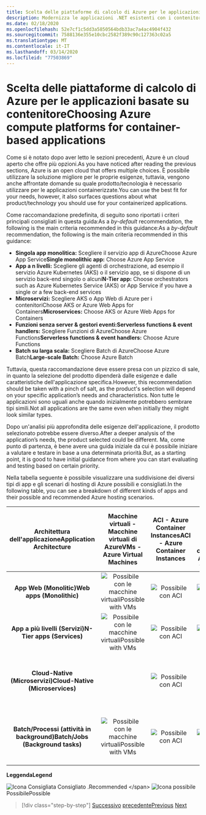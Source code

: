 ```yaml
---
title: Scelta delle piattaforme di calcolo di Azure per le applicazioni basate su contenitore
description: Modernizza le applicazioni .NET esistenti con i contenitori di Azure Cloud e Windows . Scelta delle piattaforme di calcolo di Azure per le applicazioni basate su contenitoriChoosing Azure compute platforms for container-based applications
ms.date: 02/18/2020
ms.openlocfilehash: 52e7cf1c5dd3a5850564bdb33ac7a4ac4904f432
ms.sourcegitcommit: 7588136e355e10cbc2582f389c90c127363c02a5
ms.translationtype: MT
ms.contentlocale: it-IT
ms.lasthandoff: 03/14/2020
ms.locfileid: "77503869"
---
```

# <a name="choosing-azure-compute-platforms-for-container-based-applications"></a><span data-ttu-id="cb756-103">Scelta delle piattaforme di calcolo di Azure per le applicazioni basate su contenitore</span><span class="sxs-lookup"><span data-stu-id="cb756-103">Choosing Azure compute platforms for container-based applications</span></span>

<span data-ttu-id="cb756-104">Come si è notato dopo aver letto le sezioni precedenti, Azure è un cloud aperto che offre più opzioni.</span><span class="sxs-lookup"><span data-stu-id="cb756-104">As you have noticed after reading the previous sections, Azure is an open cloud that offers multiple choices.</span></span> <span data-ttu-id="cb756-105">È possibile utilizzare la soluzione migliore per le proprie esigenze, tuttavia, vengono anche affrontate domande su quale prodotto/tecnologia è necessario utilizzare per le applicazioni containerizzate.</span><span class="sxs-lookup"><span data-stu-id="cb756-105">You can use the best fit for your needs, however, it also surfaces questions about what product/technology you should use for your containerized applications.</span></span>

<span data-ttu-id="cb756-106">Come raccomandazione predefinita, di seguito sono riportati i criteri principali consigliati in questa guida:As a *by-default* recommendation, the following is the main criteria recommended in this guidance:</span><span class="sxs-lookup"><span data-stu-id="cb756-106">As a *by-default* recommendation, the following is the main criteria recommended in this guidance:</span></span>

- <span data-ttu-id="cb756-107">**Singola app monolitica:** Scegliere il servizio app di AzureChoose Azure App Service</span><span class="sxs-lookup"><span data-stu-id="cb756-107">**Single monolithic app:** Choose Azure App Service</span></span>
- <span data-ttu-id="cb756-108">**App a n livelli:** Scegliere gli agenti di orchestrazione, ad esempio il servizio Azure Kubernetes (AKS) o il servizio app, se si dispone di un servizio back-end singolo o alcuni</span><span class="sxs-lookup"><span data-stu-id="cb756-108">**N-Tier app:** Choose orchestrators such as Azure Kubernetes Service (AKS) or App Service if you have a single or a few back-end services</span></span>
- <span data-ttu-id="cb756-109">**Microservizi:** Scegliere AKS o App Web di Azure per i contenitoriChoose AKS or Azure Web Apps for Containers</span><span class="sxs-lookup"><span data-stu-id="cb756-109">**Microservices:** Choose AKS or Azure Web Apps for Containers</span></span>
- <span data-ttu-id="cb756-110">**Funzioni senza server & gestori eventi:Serverless functions & event handlers:** Scegliere Funzioni di AzureChoose Azure Functions</span><span class="sxs-lookup"><span data-stu-id="cb756-110">**Serverless functions & event handlers:** Choose Azure Functions</span></span>
- <span data-ttu-id="cb756-111">**Batch su larga scala:** Scegliere Batch di AzureChoose Azure Batch</span><span class="sxs-lookup"><span data-stu-id="cb756-111">**Large-scale Batch:** Choose Azure Batch</span></span>

<span data-ttu-id="cb756-112">Tuttavia, questa raccomandazione deve essere presa con un pizzico di sale, in quanto la selezione del prodotto dipenderà dalle esigenze e dalle caratteristiche dell'applicazione specifica.</span><span class="sxs-lookup"><span data-stu-id="cb756-112">However, this recommendation should be taken with a pinch of salt, as the product's selection will depend on your specific application’s needs and characteristics.</span></span> <span data-ttu-id="cb756-113">Non tutte le applicazioni sono uguali anche quando inizialmente potrebbero sembrare tipi simili.</span><span class="sxs-lookup"><span data-stu-id="cb756-113">Not all applications are the same even when initially they might look similar types.</span></span>

<span data-ttu-id="cb756-114">Dopo un'analisi più approfondita delle esigenze dell'applicazione, il prodotto selezionato potrebbe essere diverso.</span><span class="sxs-lookup"><span data-stu-id="cb756-114">After a deeper analysis of the application’s needs, the product selected could be different.</span></span> <span data-ttu-id="cb756-115">Ma, come punto di partenza, è bene avere una guida iniziale da cui è possibile iniziare a valutare e testare in base a una determinata priorità.</span><span class="sxs-lookup"><span data-stu-id="cb756-115">But, as a starting point, it is good to have initial guidance from where you can start evaluating and testing based on certain priority.</span></span>

<span data-ttu-id="cb756-116">Nella tabella seguente è possibile visualizzare una suddivisione dei diversi tipi di app e gli scenari di hosting di Azure possibili e consigliati.</span><span class="sxs-lookup"><span data-stu-id="cb756-116">In the following table, you can see a breakdown of different kinds of apps and their possible and recommended Azure hosting scenarios.</span></span>

| <span data-ttu-id="cb756-117">Architettura dell'applicazione</span><span class="sxs-lookup"><span data-stu-id="cb756-117">Application Architecture</span></span> | <span data-ttu-id="cb756-118">Macchine virtuali - Macchine virtuali di Azure</span><span class="sxs-lookup"><span data-stu-id="cb756-118">VMs - Azure Virtual Machines</span></span> | <span data-ttu-id="cb756-119">ACI - Azure Container Instances</span><span class="sxs-lookup"><span data-stu-id="cb756-119">ACI - Azure Container Instances</span></span> | <span data-ttu-id="cb756-120">Servizio app di Azure (contenitori w-w/o)Azure App Service (w-w/o containers)</span><span class="sxs-lookup"><span data-stu-id="cb756-120">Azure App Service (w-w/o containers)</span></span> | <span data-ttu-id="cb756-121">AKS - Servizi di Azure Kubernetes</span><span class="sxs-lookup"><span data-stu-id="cb756-121">AKS - Azure Kubernetes Services</span></span> | <span data-ttu-id="cb756-122">Funzioni di Azure</span><span class="sxs-lookup"><span data-stu-id="cb756-122">Azure Functions</span></span> | <span data-ttu-id="cb756-123">Azure Batch</span><span class="sxs-lookup"><span data-stu-id="cb756-123">Azure Batch</span></span> |
|:------------------------:|:--:|:--:|:--:|:--:|:--:|:--:|
| <span data-ttu-id="cb756-124">**App Web (Monolitic)**</span><span class="sxs-lookup"><span data-stu-id="cb756-124">**Web apps (Monolithic)**</span></span>         | ![Possibile con le macchine virtualiPossible with VMs](media/choosing-azure-compute-options-for-container-based-applications/possible.png) | ![Possibile con ACI](media/choosing-azure-compute-options-for-container-based-applications/possible.png) | ![Consigliato con il servizio app](media/choosing-azure-compute-options-for-container-based-applications/recommended.png) | ![Possibile con AKS](media/choosing-azure-compute-options-for-container-based-applications/possible.png) | | |
| <span data-ttu-id="cb756-129">**App a più livelli (Servizi)**</span><span class="sxs-lookup"><span data-stu-id="cb756-129">**N-Tier apps (Services)**</span></span>        | ![Possibile con le macchine virtualiPossible with VMs](media/choosing-azure-compute-options-for-container-based-applications/possible.png) | ![Possibile con ACI](media/choosing-azure-compute-options-for-container-based-applications/possible.png) | ![Consigliato con il servizio app](media/choosing-azure-compute-options-for-container-based-applications/recommended.png) | ![Possibile con AKS](media/choosing-azure-compute-options-for-container-based-applications/possible.png) | ![Possibile con Le fuzioni di AzurePossible with Azure Fuctions](media/choosing-azure-compute-options-for-container-based-applications/possible.png) | |
| <span data-ttu-id="cb756-135">**Cloud-Native (Microservizi)**</span><span class="sxs-lookup"><span data-stu-id="cb756-135">**Cloud-Native (Microservices)**</span></span>  | | ![Possibile con ACI](media/choosing-azure-compute-options-for-container-based-applications/possible.png) | | ![Consigliato con AKS](media/choosing-azure-compute-options-for-container-based-applications/recommended.png) <br/> <span data-ttu-id="cb756-138">(contenitori Linux)&nbsp;</span><span class="sxs-lookup"><span data-stu-id="cb756-138">(Linux&nbsp;containers)</span></span>| ![Consigliato con funzioni di AzureRecommended with Azure Functions](media/choosing-azure-compute-options-for-container-based-applications/recommended.png) <br/> <span data-ttu-id="cb756-140">(&#x2011;guidata dall'evento)</span><span class="sxs-lookup"><span data-stu-id="cb756-140">(Event&#x2011;driven)</span></span> | |
| <span data-ttu-id="cb756-141">**Batch/Processi (attività in background)**</span><span class="sxs-lookup"><span data-stu-id="cb756-141">**Batch/Jobs (Background tasks)**</span></span> | ![Possibile con le macchine virtualiPossible with VMs](media/choosing-azure-compute-options-for-container-based-applications/possible.png) | ![Possibile con ACI](media/choosing-azure-compute-options-for-container-based-applications/possible.png) | ![Possibile con il servizio app](media/choosing-azure-compute-options-for-container-based-applications/possible.png) | ![Possibile con AKS](media/choosing-azure-compute-options-for-container-based-applications/possible.png) | ![Consigliato con funzioni di AzureRecommended with Azure Functions](media/choosing-azure-compute-options-for-container-based-applications/recommended.png) <br/> <span data-ttu-id="cb756-147">(Attività&nbsp;in background)</span><span class="sxs-lookup"><span data-stu-id="cb756-147">(Background&nbsp;tasks)</span></span> | ![Consigliato con Azure BatchRecommended with Azure Batch](media/choosing-azure-compute-options-for-container-based-applications/recommended.png) <br/> <span data-ttu-id="cb756-149">(Scala&#x2011;grande)</span><span class="sxs-lookup"><span data-stu-id="cb756-149">(Large&#x2011;scale)</span></span> |

<span data-ttu-id="cb756-150">**Leggenda**</span><span class="sxs-lookup"><span data-stu-id="cb756-150">**Legend**</span></span>

![Icona Consigliata](media/choosing-azure-compute-options-for-container-based-applications/recommended.png) <span data-ttu-id="cb756-152">Consigliato .</span><span class="sxs-lookup"><span data-stu-id="cb756-152">Recommended \</span></span>
![Icona possibile](media/choosing-azure-compute-options-for-container-based-applications/possible.png) <span data-ttu-id="cb756-154">Possibile</span><span class="sxs-lookup"><span data-stu-id="cb756-154">Possible</span></span>

> [!div class="step-by-step"]
> <span data-ttu-id="cb756-155">[Successivo](when-to-deploy-windows-containers-to-azure-container-service-kubernetes.md)
> [precedente](build-resilient-services-ready-for-the-cloud-embrace-transient-failures-in-the-cloud.md)</span><span class="sxs-lookup"><span data-stu-id="cb756-155">[Previous](when-to-deploy-windows-containers-to-azure-container-service-kubernetes.md)
[Next](build-resilient-services-ready-for-the-cloud-embrace-transient-failures-in-the-cloud.md)</span></span>
